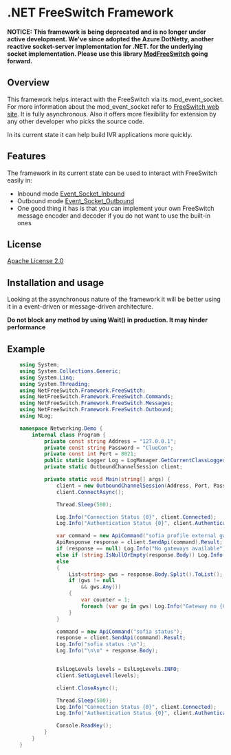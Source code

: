 .NET FreeSwitch Framework
========================================

**NOTICE: This framework is being deprecated and is no longer under active development. 
We've since adopted the Azure DotNetty, another reactive socket-server implementation for .NET. for the underlying socket implementation.
Please use this library [ModFreeSwitch](https://github.com/Tochemey/ModFreeSwitch) going forward.**

## **Overview**
This framework helps interact with the FreeSwitch via its mod_event_socket. For more information about the mod_event_socket refer to [FreeSwitch web site](https://freeswitch.org/confluence/display/FREESWITCH/mod_event_socket).
It is fully asynchronous. Also it offers more flexibility for extension by any other developer who picks the source code. 

In its current state it can help build IVR applications more quickly. 

## **Features**
The framework in its current state can be used to interact with FreeSwitch easily in:
* Inbound mode [Event_Socket_Inbound](https://freeswitch.org/confluence/display/FREESWITCH/mod_event_socket#mod_event_socket-Inbound)
* Outbound mode [Event_Socket_Outbound](https://wiki.freeswitch.org/wiki/Event_Socket_Outbound)
* One good thing it has is that you can implement your own FreeSwitch message encoder and decoder if you do not want to use the built-in ones

## **License**
[Apache License 2.0](http://www.apache.org/licenses/LICENSE-2.0.txt)

## **Installation and usage**
Looking at the asynchronous nature of the framework it will be better using it in a event-driven or message-driven architecture. 

**Do not block any method by using Wait() in production. It may hinder performance**

## **Example**
```c#
    using System;
    using System.Collections.Generic;
    using System.Linq;
    using System.Threading;
    using NetFreeSwitch.Framework.FreeSwitch;
    using NetFreeSwitch.Framework.FreeSwitch.Commands;
    using NetFreeSwitch.Framework.FreeSwitch.Messages;
    using NetFreeSwitch.Framework.FreeSwitch.Outbound;
    using NLog;

    namespace Networking.Demo {
        internal class Program {
            private const string Address = "127.0.0.1";
            private const string Password = "ClueCon";
            private const int Port = 8021;
            public static Logger Log = LogManager.GetCurrentClassLogger();
            private static OutboundChannelSession client;

            private static void Main(string[] args) {
                client = new OutboundChannelSession(Address, Port, Password);
                client.ConnectAsync();

                Thread.Sleep(500);

                Log.Info("Connection Status {0}", client.Connected);
                Log.Info("Authentication Status {0}", client.Authenticated);

                var command = new ApiCommand("sofia profile external gwlist up");
                ApiResponse response = client.SendApi(command).Result;
                if (response == null) Log.Info("No gateways available");
                else if (string.IsNullOrEmpty(response.Body)) Log.Info("No gateways available");
                else
                {
                    List<string> gws = response.Body.Split().ToList();
                    if (gws != null
                        && gws.Any())
                    {
                        var counter = 1;
                        foreach (var gw in gws) Log.Info("Gateway no {0} : {1}", counter++, gw);
                    }
                }

                command = new ApiCommand("sofia status");
                response = client.SendApi(command).Result;
                Log.Info("sofia status :\n");
                Log.Info("\n\n" + response.Body);


                EslLogLevels levels = EslLogLevels.INFO;
                client.SetLogLevel(levels);

                client.CloseAsync();

                Thread.Sleep(500);
                Log.Info("Connection Status {0}", client.Connected);
                Log.Info("Authentication Status {0}", client.Authenticated);

                Console.ReadKey();
            }
        }
    }

```